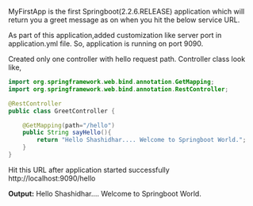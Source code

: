 MyFirstApp is the first Springboot(2.2.6.RELEASE) application which will return you a greet message as on when you hit the below service URL.

As part of this application,added customization like server port in application.yml file. So, application is running on port 9090.

Created only one controller with hello request path. Controller class look like,

```java
import org.springframework.web.bind.annotation.GetMapping;
import org.springframework.web.bind.annotation.RestController;

@RestController
public class GreetController {

	@GetMapping(path="/hello")
	public String sayHello(){
		return "Hello Shashidhar.... Welcome to Springboot World.";
	}
}
```
Hit this URL after application started successfully http://localhost:9090/hello

**Output:** Hello Shashidhar.... Welcome to Springboot World.
